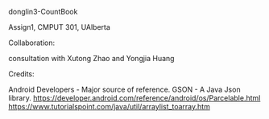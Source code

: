 donglin3-CountBook

Assign1, CMPUT 301, UAlberta


Collaboration:

consultation with Xutong Zhao and Yongjia Huang

Credits:

Android Developers - Major source of reference.
GSON - A Java Json library.
https://developer.android.com/reference/android/os/Parcelable.html
https://www.tutorialspoint.com/java/util/arraylist_toarray.htm

